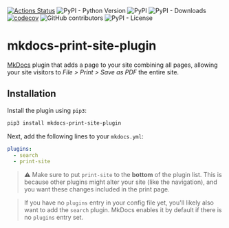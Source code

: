 [![Actions Status](https://github.com/timvink/mkdocs-print-site-plugin/workflows/pytest/badge.svg)](https://github.com/timvink/mkdocs-print-site-plugin/actions)
![PyPI - Python Version](https://img.shields.io/pypi/pyversions/mkdocs-print-site-plugin)
![PyPI](https://img.shields.io/pypi/v/mkdocs-print-site-plugin)
![PyPI - Downloads](https://img.shields.io/pypi/dm/mkdocs-print-site-plugin)
[![codecov](https://codecov.io/gh/timvink/mkdocs-print-site-plugin/branch/master/graph/badge.svg)](https://codecov.io/gh/timvink/mkdocs-print-site-plugin)
![GitHub contributors](https://img.shields.io/github/contributors/timvink/mkdocs-print-site-plugin)
![PyPI - License](https://img.shields.io/pypi/l/mkdocs-print-site-plugin)

# mkdocs-print-site-plugin

[MkDocs](https://www.mkdocs.org/) plugin that adds a page to your site combining all pages, allowing your site visitors to *File > Print > Save as PDF* the entire site.

## Installation

Install the plugin using `pip3`:

```bash
pip3 install mkdocs-print-site-plugin
```

Next, add the following lines to your `mkdocs.yml`:

```yaml
plugins:
  - search
  - print-site
```

> ⚠️ Make sure to put `print-site` to the **bottom** of the plugin list. This is because other plugins might alter your site (like the navigation), and you want these changes included in the print page.

> If you have no `plugins` entry in your config file yet, you'll likely also want to add the `search` plugin. MkDocs enables it by default if there is no `plugins` entry set.
